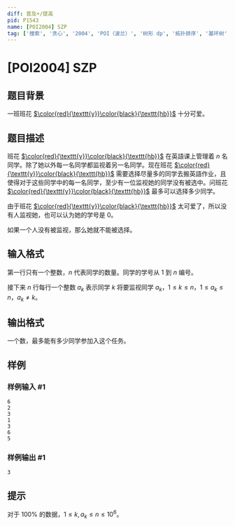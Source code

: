 ```yaml
---
diff: 普及+/提高
pid: P1543
name: [POI2004] SZP
tag: ['搜索', '贪心', '2004', 'POI（波兰）', '树形 dp', '拓扑排序', '基环树']
---
```

# [POI2004] SZP
## 题目背景

一班班花 [$\color{red}{\texttt{y}}\color{black}{\texttt{hb}}$](/user/835809) 十分可爱。
## 题目描述

班花 [$\color{red}{\texttt{y}}\color{black}{\texttt{hb}}$](/user/835809) 在英語课上管理着 $n$ 名同学。除了她以外每一名同学都监视着另一名同学。现在班花 [$\color{red}{\texttt{y}}\color{black}{\texttt{hb}}$](/user/835809) 需要选择尽量多的同学去搬英語作业，且使得对于这些同学中的每一名同学，至少有一位监视她的同学没有被选中。问班花 [$\color{red}{\texttt{y}}\color{black}{\texttt{hb}}$](/user/835809) 最多可以选择多少同学。

由于班花 [$\color{red}{\texttt{y}}\color{black}{\texttt{hb}}$](/user/835809) 太可爱了，所以没有人监视她，也可以认为她的学号是 $0$。

如果一个人没有被监视，那么她就不能被选择。

## 输入格式

第一行只有一个整数，$n$ 代表同学的数量。同学的学号从 $1$ 到 $n$ 编号。

接下来 $n$ 行每行一个整数 $a_k$ 表示同学 $k$ 将要监视同学 $a_k$，$1 \le k \le n$，$1 \le a_k \le n$，$a_k \ne k$。
## 输出格式

一个数，最多能有多少同学参加入这个任务。
## 样例

### 样例输入 #1
```
6
2
3
1
3
6
5

```
### 样例输出 #1
```
3
```
## 提示

对于 $100\%$ 的数据，$1\le k,a_k\le n\le 10^6$。
